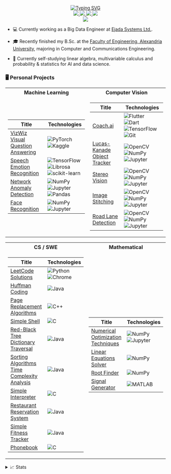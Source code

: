 <p align="center">
<a href="https://github.com/MohEsmail143">
    <img src="https://readme-typing-svg.demolab.com?font=Fira+Code&duration=2500&pause=1000&color=FFFFFF&multiline=true&random=false&width=435&height=75&lines=Mohamed+Esmail;Aspiring+Data+Scientist" alt="Typing SVG"/>
</a>

<br/>

<a href="https://drive.google.com/file/d/1Gh91VRtR58RHkUD7OgQFBNItftXVwJgB/view?usp=sharing">
    <img src="https://img.shields.io/badge/PDF-CV-red?style=flat-square&logo=adobe">
</a>  
<a href="https://bit.ly/3Uxr8Ju">
    <img src="https://img.shields.io/badge/-LinkedIn-blue?style=flat-square&logo=linkedin">
</a>
<a href="https://www.kaggle.com/mohesmail143">
    <img src="https://img.shields.io/badge/Kaggle-white?style=flat-square&logo=kaggle">
</a>
<a href="mailto:moh.ahmed.esmail.1403@gmail.com">
    <img src="https://img.shields.io/badge/-Gmail-red?style=flat-square&logo=gmail&logoColor=white">
</a>

<br/>

<a href="https://github.com/MohEsmail143">
    <img src="https://github-stats-alpha.vercel.app/api?username=MohEsmail143&cc=22272e&tc=37BCF6&ic=fff&bc=0000">
</a>

</p>

* 💻 Currently working as a Big Data Engineer at [Ejada Systems Ltd.](https://www.ejada.com/).

* 🎓 Recently finished my B.Sc. at the [Faculty of Engineering, Alexandria University](https://eng.alexu.edu.eg/index.php/en/), majoring in Computer and Communications Engineering.

* 📖 Currently self-studying linear algebra, multivariable calculus and probability & statistics for AI and data science.

### 🖥️ Personal Projects

<table>
<tr><th>Machine Learning </th><th>Computer Vision</th></tr>
<tr><td>

|Title|Technologies|
|--|--|
| [VizWiz Visual Question Answering](https://github.com/MohEsmail143/vizwiz-visual-question-answering) | ![PyTorch](https://img.shields.io/badge/PyTorch-black?style=flat-square&logo=pytorch) ![Kaggle](https://img.shields.io/badge/Kaggle-black?style=flat-square&logo=kaggle) |
| [Speech Emotion Recognition](https://github.com/MohEsmail143/speech-emotion-recognition) | ![TensorFlow](https://img.shields.io/badge/TensorFlow-black?style=flat-square&logo=tensorflow) ![Librosa](https://img.shields.io/badge/Librosa-black?style=flat-square&logo=librosa) <br> ![scikit-learn](https://img.shields.io/badge/scikit--learn-black?style=flat-square&logo=scikitlearn) |
| [Network Anomaly Detection](https://github.com/MohEsmail143/network-anomaly-detection) | ![NumPy](https://img.shields.io/badge/NumPy-black?style=flat-square&logo=numpy) ![Jupyter](https://img.shields.io/badge/Jupyter-black?style=flat-square&logo=jupyter) <br> ![Pandas](https://img.shields.io/badge/Pandas-black?style=flat-square&logo=pandas) |
| [Face Recognition](https://github.com/MohEsmail143/face-recognition) | ![NumPy](https://img.shields.io/badge/NumPy-black?style=flat-square&logo=numpy) ![Jupyter](https://img.shields.io/badge/Jupyter-black?style=flat-square&logo=jupyter) |
</td><td>

|Title | Technologies|
|--|--|
| [Coach.ai](https://github.com/MohEsmail143/coach-ai) | ![Flutter](https://img.shields.io/badge/Flutter-black?style=flat-square&logo=flutter) ![Dart](https://img.shields.io/badge/Dart-black?style=flat-square&logo=dart) ![TensorFlow](https://img.shields.io/badge/TensorFlow-black?style=flat-square&logo=tensorflow) ![Git](https://img.shields.io/badge/Git-black?style=flat-square&logo=git) |
| [Lucas-Kanade Object Tracker](https://github.com/MohEsmail143/lucas-kanade-object-tracker) | ![OpenCV](https://img.shields.io/badge/OpenCV-black?style=flat-square&logo=opencv) ![NumPy](https://img.shields.io/badge/NumPy-black?style=flat-square&logo=numpy) ![Jupyter](https://img.shields.io/badge/Jupyter-black?style=flat-square&logo=jupyter)|
| [Stereo Vision](https://github.com/MohEsmail143/stereo-vision) | ![OpenCV](https://img.shields.io/badge/OpenCV-black?style=flat-square&logo=opencv) ![NumPy](https://img.shields.io/badge/NumPy-black?style=flat-square&logo=numpy) ![Jupyter](https://img.shields.io/badge/Jupyter-black?style=flat-square&logo=jupyter) |
| [Image Stitching](https://github.com/MohEsmail143/image-stitching) | ![OpenCV](https://img.shields.io/badge/OpenCV-black?style=flat-square&logo=opencv) ![NumPy](https://img.shields.io/badge/NumPy-black?style=flat-square&logo=numpy) ![Jupyter](https://img.shields.io/badge/Jupyter-black?style=flat-square&logo=jupyter) |
| [Road Lane Detection](https://github.com/MohEsmail143/road-lane-detection) | ![OpenCV](https://img.shields.io/badge/OpenCV-black?style=flat-square&logo=opencv) ![NumPy](https://img.shields.io/badge/NumPy-black?style=flat-square&logo=numpy) ![Jupyter](https://img.shields.io/badge/Jupyter-black?style=flat-square&logo=jupyter) |

</td></tr> </table>

<table>
<tr><th>CS / SWE</th><th>Mathematical</th></tr>
<tr><td>

|Title | Technologies|
|--|--|
| [LeetCode Solutions](https://github.com/MohEsmail143/leetcode-solutions) | ![Python](https://img.shields.io/badge/Python-black?style=flat-square&logo=python) ![Chrome](https://img.shields.io/badge/Chrome-black?style=flat-square&logo=google-chrome) |
| [Huffman Coding](https://github.com/MohEsmail143/huffman-coding) | ![Java](https://img.shields.io/badge/Java-black?style=flat-square&logo=java) |
| [Page Replacement Algorithms](https://github.com/MohEsmail143/page-replacement-algorithms) | ![C++](https://img.shields.io/badge/C%2B%2B-black?style=flat-square&logo=c%2B%2B) |
| [Simple Shell](https://github.com/MohEsmail143/simple-shell) | ![C](https://img.shields.io/badge/C-black?style=flat-square&logo=c) |
| [Red-Black Tree Dictionary Traversal](https://github.com/MohEsmail143/red-black-tree-dictionary-traversal) | ![Java](https://img.shields.io/badge/Java-black?style=flat-square&logo=java) |
| [Sorting Algorithms Time Complexity Analysis](https://github.com/MohEsmail143/sorting-algorithms-time-complexity-analysis) | ![Java](https://img.shields.io/badge/Java-black?style=flat-square&logo=java) |
| [Simple Interpreter](https://github.com/MohEsmail143/simple-interpreter) | ![C](https://img.shields.io/badge/C-black?style=flat-square&logo=c) |
| [Restaurant Reservation System](https://github.com/MohEsmail143/restaurant-reservation-system) | ![Java](https://img.shields.io/badge/Java-black?style=flat-square&logo=java) |
| [Simple Fitness Tracker](https://github.com/MohEsmail143/simple-fitness-tracker) | ![Java](https://img.shields.io/badge/Java-black?style=flat-square&logo=java) |
| [Phonebook](https://github.com/MohEsmail143/phonebook) | ![C](https://img.shields.io/badge/C-black?style=flat-square&logo=c) |

</td><td>

|Title | Technologies|
|--|--|
| [Numerical Optimization Techniques](https://github.com/MohEsmail143/numerical-optimization-techniques) | ![NumPy](https://img.shields.io/badge/NumPy-black?style=flat-square&logo=numpy) ![Jupyter](https://img.shields.io/badge/Jupyter-black?style=flat-square&logo=jupyter) |
| [Linear Equations Solver](https://github.com/MohEsmail143/linear-equations-solver) | ![NumPy](https://img.shields.io/badge/NumPy-black?style=flat-square&logo=numpy) |
| [Root Finder](https://github.com/MohEsmail143/root-finder) | ![NumPy](https://img.shields.io/badge/NumPy-black?style=flat-square&logo=numpy) |
| [Signal Generator](https://github.com/MohEsmail143/signal-generator) | ![MATLAB](https://img.shields.io/badge/MATLAB-black?style=flat-square&logo=matlab) |

</td></tr> </table>

<details>
<summary>📈 Stats</summary>
<br>

![Contribution Graph](http://github-profile-summary-cards.vercel.app/api/cards/profile-details?username=MohEsmail143&theme=transparent)
![Top Languages by Repo](http://github-profile-summary-cards.vercel.app/api/cards/repos-per-language?username=MohEsmail143&theme=transparent)
![Top Languages by Commit](http://github-profile-summary-cards.vercel.app/api/cards/most-commit-language?username=MohEsmail143&theme=transparent)

</details>
